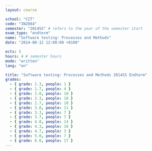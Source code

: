 ```yaml
---
layout: course

school: "CIT"
code: "IN2084"
semester: "2014SS" # refers to the year of the semester start
exam_type: "endterm"
name: "Software testing: Processes and Methods"
date: "2014-08-12 12:00:00 +0100"

ects: 5
hours: 4 # semester hours
mode: "written"
lang: "en"

title: "Software testing: Processes and Methods 2014SS Endterm"
grades:
  - { grade: 1.3, people: 1 }
  - { grade: 1.7, people: 4 }
  - { grade: 2.0, people: 10 }
  - { grade: 2.3, people: 10 }
  - { grade: 2.7, people: 10 }
  - { grade: 3.0, people: 11 }
  - { grade: 3.3, people: 7 }
  - { grade: 3.7, people: 7 }
  - { grade: 4.0, people: 14 }
  - { grade: 4.3, people: 10 }
  - { grade: 4.7, people: 3 }
  - { grade: 5.0, people: 7 }
  - { grade: 6.0, people: 17 }
---
```

